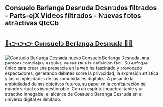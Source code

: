 ## Consuelo Berlanga Desnuda D𝚎sn𝚞dos filtr𝚊dos - Parts-ejX Vid𝚎os filtr𝚊dos - N𝚞evas f𝚘tos atr𝚊ctivas QtcCb

# <h2><a href="http://mb358y8.tromn.icu/?c=Consuelo+Berlanga+Desnuda">🔗👉👉👉 Consuelo Berlanga Desnuda 🔗🔗</a></h2>

[![Consuelo Berlanga Desnuda nuevo](https://i.imgur.com/pEAQMta.gif)](http://mb358y8.tromn.icu/?c=Consuelo+Berlanga+Desnuda)
Consuelo Berlanga Desnuda, una persona compleja y esquiva, se resiste a la definición fácil. Su enfoque único para crear una presencia en la web ha fascinado y provocado espectadores, generando debates sobre la privacidad, la expresión artística y las complejidades de las comunidades digitales. A pesar de la ambigüedad de sus objetivos futuros, su papel en la configuración del mundo virtual es incuestionable. Con un espíritu inquebrantable y un atractivo innegable, el alcance de Consuelo Berlanga Desnuda en el universo digital es ilimitado.

